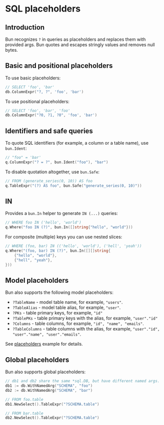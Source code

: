 # SQL placeholders

## Introduction

Bun recognizes `?` in queries as placeholders and replaces them with provided args. Bun quotes and
escapes stringly values and removes null bytes.

## Basic and positional placeholders

To use basic placeholders:

```go
// SELECT 'foo', 'bar'
db.ColumnExpr("?, ?", 'foo', 'bar')
```

To use positional placeholders:

```go
// SELECT 'foo', 'bar', 'foo'
db.ColumnExpr("?0, ?1, ?0", 'foo', 'bar')
```

## Identifiers and safe queries

To quote SQL identifiers (for example, a column or a table name), use `bun.Ident`:

```go
// "foo" = 'bar'
q.ColumnExpr("? = ?", bun.Ident("foo"), "bar")
```

To disable quotation altogether, use `bun.Safe`:

```go
// FROM (generate_series(0, 10)) AS foo
q.TableExpr("(?) AS foo", bun.Safe("generate_series(0, 10)"))
```

## IN

Provides a `bun.In` helper to generate `IN (...)` queries:

```go
// WHERE foo IN ('hello', 'world')
q.Where("foo IN (?)", bun.In([]string{"hello", "world"}))
```

For composite (multiple) keys you can use nested slices:

```go
// WHERE (foo, bar) IN (('hello', 'world'), ('hell', 'yeah'))
q.Where("(foo, bar) IN (?)", bun.In([][]string{
	{"hello", "world"},
	{"hell", "yeah"},
}))
```

## Model placeholders

Bun also supports the following model placeholders:

- `?TableName` - model table name, for example, `"users"`.
- `?TableAlias` - model table alias, for example, `"user"`.
- `?PKs` - table primary keys, for example, `"id"`
- `?TablePKs` - table primary keys with the alias, for example, `"user"."id"`
- `?Columns` - table columns, for example, `"id", "name", "emails"`.
- `?TableColumns` - table columns with the alias, for example,
  `"user"."id", "user"."name", "user"."emails"`.

See [placeholders](https://github.com/uptrace/bun/tree/master/example/placeholders) example for
details.

## Global placeholders

Bun also supports global placeholders:

```go
// db1 and db2 share the same *sql.DB, but have different named args.
db1 := db.WithNamedArg("SCHEMA", "foo")
db2 := db.WithNamedArg("SCHEMA", "bar")

// FROM foo.table
db1.NewSelect().TableExpr("?SCHEMA.table")

// FROM bar.table
db2.NewSelect().TableExpr("?SCHEMA.table")
```
